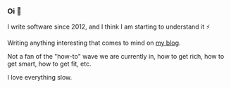 ### Oi 👋

I write software since 2012, and I think I am starting to understand it ⚡

Writing anything interesting that comes to mind on [my blog](https://gerep.github.io/).

Not a fan of the "how-to" wave we are currently in, how to get rich, how to get smart, how to get fit, etc.

I love everything slow.
